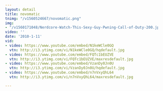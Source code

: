 ```yaml
---
layout: detail
title: novomatic
tnimg: "/v1560524667/novomatic.png"
img:
- "/v1560171048/Nerdcore-Watch-This-Sexy-Guy-Pwning-Call-of-Duty-200.jpg"
video: ''
date: '2010-1-11'
vid:
- video: https://www.youtube.com/embed/N1keWCle0GQ
  vtn: http://i3.ytimg.com/vi/N1keWCle0GQ/hqdefault.jpg
- video: https://www.youtube.com/embed/FQTc1bEUZVE
  vtn: http://i3.ytimg.com/vi/FQTc1bEUZVE/maxresdefault.jpg
- video: https://www.youtube.com/embed/VzanDy0Jn0U
  vtn: http://i3.ytimg.com/vi/VzanDy0Jn0U/hqdefault.jpg
- video: https://www.youtube.com/embed/n7nVxyQhL64
  vtn: http://i3.ytimg.com/vi/n7nVxyQhL64/maxresdefault.jpg

---
```


